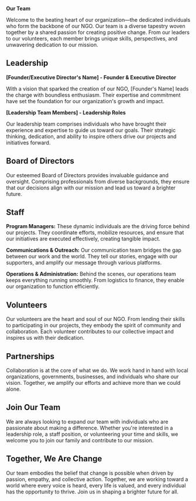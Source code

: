 **Our Team**

Welcome to the beating heart of our organization—the dedicated individuals who form the backbone of our NGO. Our team is a diverse tapestry woven together by a shared passion for creating positive change. From our leaders to our volunteers, each member brings unique skills, perspectives, and unwavering dedication to our mission.

## Leadership

**[Founder/Executive Director's Name] - Founder & Executive Director**

With a vision that sparked the creation of our NGO, [Founder's Name] leads the charge with boundless enthusiasm. Their expertise and commitment have set the foundation for our organization's growth and impact.

**[Leadership Team Members] - Leadership Roles**

Our leadership team comprises individuals who have brought their experience and expertise to guide us toward our goals. Their strategic thinking, dedication, and ability to inspire others drive our projects and initiatives forward.

## Board of Directors

Our esteemed Board of Directors provides invaluable guidance and oversight. Comprising professionals from diverse backgrounds, they ensure that our decisions align with our mission and lead us toward a brighter future.

## Staff

**Program Managers:** These dynamic individuals are the driving force behind our projects. They coordinate efforts, mobilize resources, and ensure that our initiatives are executed effectively, creating tangible impact.

**Communications & Outreach:** Our communication team bridges the gap between our work and the world. They tell our stories, engage with our supporters, and amplify our message through various platforms.

**Operations & Administration:** Behind the scenes, our operations team keeps everything running smoothly. From logistics to finance, they enable our organization to function efficiently.

## Volunteers

Our volunteers are the heart and soul of our NGO. From lending their skills to participating in our projects, they embody the spirit of community and collaboration. Each volunteer contributes to our collective impact and inspires us with their dedication.

## Partnerships

Collaboration is at the core of what we do. We work hand in hand with local organizations, governments, businesses, and individuals who share our vision. Together, we amplify our efforts and achieve more than we could alone.

## Join Our Team

We are always looking to expand our team with individuals who are passionate about making a difference. Whether you're interested in a leadership role, a staff position, or volunteering your time and skills, we welcome you to join our family and contribute to our mission.

## Together, We Are Change

Our team embodies the belief that change is possible when driven by passion, empathy, and collective action. Together, we are working toward a world where every voice is heard, every life is valued, and every individual has the opportunity to thrive. Join us in shaping a brighter future for all.